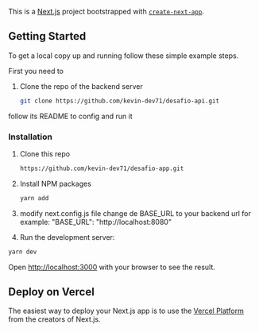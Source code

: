 This is a [Next.js](https://nextjs.org/) project bootstrapped with [`create-next-app`](https://github.com/vercel/next.js/tree/canary/packages/create-next-app).

## Getting Started

To get a local copy up and running follow these simple example steps.

First you need to
1. Clone the repo of the backend server
   ```sh
   git clone https://github.com/kevin-dev71/desafio-api.git
   ```
follow its README to config and run it

### Installation

1. Clone this repo
   ```sh
   https://github.com/kevin-dev71/desafio-app.git
   ```
2. Install NPM packages
   ```sh
   yarn add
   ```
3. modify next.config.js file
   change de BASE_URL to your backend url
   for example:
   "BASE_URL": "http://localhost:8080"

4. Run the development server:

```bash
yarn dev
```

Open [http://localhost:3000](http://localhost:3000) with your browser to see the result.



## Deploy on Vercel

The easiest way to deploy your Next.js app is to use the [Vercel Platform](https://vercel.com/new?utm_medium=default-template&filter=next.js&utm_source=create-next-app&utm_campaign=create-next-app-readme) from the creators of Next.js.